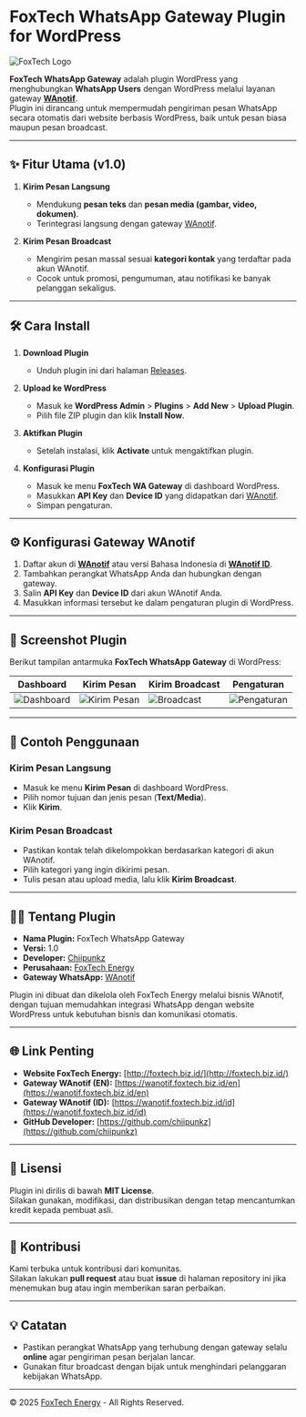 # FoxTech WhatsApp Gateway Plugin for WordPress

![FoxTech Logo](https://foxtech.biz.id/wp-content/uploads/2025/09/FTEID-e1757991498442.png)

**FoxTech WhatsApp Gateway** adalah plugin WordPress yang menghubungkan **WhatsApp Users** dengan WordPress melalui layanan gateway **[WAnotif](https://wanotif.foxtech.biz.id/en)**.  
Plugin ini dirancang untuk mempermudah pengiriman pesan WhatsApp secara otomatis dari website berbasis WordPress, baik untuk pesan biasa maupun pesan broadcast.

---

## ✨ Fitur Utama (v1.0)

1. **Kirim Pesan Langsung**
   - Mendukung **pesan teks** dan **pesan media (gambar, video, dokumen)**.
   - Terintegrasi langsung dengan gateway [WAnotif](https://wanotif.foxtech.biz.id/en).

2. **Kirim Pesan Broadcast**
   - Mengirim pesan massal sesuai **kategori kontak** yang terdaftar pada akun WAnotif.
   - Cocok untuk promosi, pengumuman, atau notifikasi ke banyak pelanggan sekaligus.

---

## 🛠️ Cara Install

1. **Download Plugin**
   - Unduh plugin ini dari halaman [Releases](https://github.com/chiipunkz/foxtech-whatapps-gateway/archive/refs/heads/main.zip).

2. **Upload ke WordPress**
   - Masuk ke **WordPress Admin** > **Plugins** > **Add New** > **Upload Plugin**.
   - Pilih file ZIP plugin dan klik **Install Now**.

3. **Aktifkan Plugin**
   - Setelah instalasi, klik **Activate** untuk mengaktifkan plugin.

4. **Konfigurasi Plugin**
   - Masuk ke menu **FoxTech WA Gateway** di dashboard WordPress.
   - Masukkan **API Key** dan **Device ID** yang didapatkan dari [WAnotif](https://wanotif.foxtech.biz.id/en).
   - Simpan pengaturan.

---

## ⚙️ Konfigurasi Gateway WAnotif

1. Daftar akun di **[WAnotif](https://wanotif.foxtech.biz.id/en)** atau versi Bahasa Indonesia di **[WAnotif ID](https://wanotif.foxtech.biz.id/id)**.
2. Tambahkan perangkat WhatsApp Anda dan hubungkan dengan gateway.
3. Salin **API Key** dan **Device ID** dari akun WAnotif Anda.
4. Masukkan informasi tersebut ke dalam pengaturan plugin di WordPress.

---

## 📸 Screenshot Plugin

Berikut tampilan antarmuka **FoxTech WhatsApp Gateway** di WordPress:

| Dashboard | Kirim Pesan | Kirim Broadcast | Pengaturan |
|------------|-------------|----------------|------------|
| ![Dashboard](https://foxtech.biz.id/wp-content/uploads/2025/09/Screenshot-2025-09-16-093910.png) | ![Kirim Pesan](https://foxtech.biz.id/wp-content/uploads/2025/09/Screenshot-2025-09-16-093928.png) | ![Broadcast](https://foxtech.biz.id/wp-content/uploads/2025/09/Screenshot-2025-09-16-094005.png) | ![Pengaturan](https://foxtech.biz.id/wp-content/uploads/2025/09/Screenshot-2025-09-16-094044.png) |

---

## 📌 Contoh Penggunaan

### **Kirim Pesan Langsung**
- Masuk ke menu **Kirim Pesan** di dashboard WordPress.
- Pilih nomor tujuan dan jenis pesan (**Text/Media**).
- Klik **Kirim**.

### **Kirim Pesan Broadcast**
- Pastikan kontak telah dikelompokkan berdasarkan kategori di akun WAnotif.
- Pilih kategori yang ingin dikirimi pesan.
- Tulis pesan atau upload media, lalu klik **Kirim Broadcast**.

---

## 🧑‍💻 Tentang Plugin

- **Nama Plugin:** FoxTech WhatsApp Gateway  
- **Versi:** 1.0  
- **Developer:** [Chiipunkz](https://github.com/chiipunkz)  
- **Perusahaan:** [FoxTech Energy](http://foxtech.biz.id/)  
- **Gateway WhatsApp:** [WAnotif](https://wanotif.foxtech.biz.id/en)

Plugin ini dibuat dan dikelola oleh FoxTech Energy melalui bisnis WAnotif, dengan tujuan memudahkan integrasi WhatsApp dengan website WordPress untuk kebutuhan bisnis dan komunikasi otomatis.

---

## 🌐 Link Penting
- **Website FoxTech Energy:** [http://foxtech.biz.id/](http://foxtech.biz.id/)  
- **Gateway WAnotif (EN):** [https://wanotif.foxtech.biz.id/en](https://wanotif.foxtech.biz.id/en)  
- **Gateway WAnotif (ID):** [https://wanotif.foxtech.biz.id/id](https://wanotif.foxtech.biz.id/id)  
- **GitHub Developer:** [https://github.com/chiipunkz](https://github.com/chiipunkz)

---

## 📝 Lisensi
Plugin ini dirilis di bawah **MIT License**.  
Silakan gunakan, modifikasi, dan distribusikan dengan tetap mencantumkan kredit kepada pembuat asli.

---

## 🤝 Kontribusi
Kami terbuka untuk kontribusi dari komunitas.  
Silakan lakukan **pull request** atau buat **issue** di halaman repository ini jika menemukan bug atau ingin memberikan saran perbaikan.

---

## 💡 Catatan
- Pastikan perangkat WhatsApp yang terhubung dengan gateway selalu **online** agar pengiriman pesan berjalan lancar.
- Gunakan fitur broadcast dengan bijak untuk menghindari pelanggaran kebijakan WhatsApp.

---

© 2025 [FoxTech Energy](http://foxtech.biz.id/) - All Rights Reserved.
